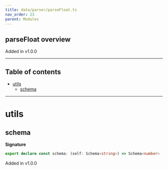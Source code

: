```yaml
---
title: data/parser/parseFloat.ts
nav_order: 23
parent: Modules
---
```


## parseFloat overview

Added in v1.0.0

---

<h2 class="text-delta">Table of contents</h2>

- [utils](#utils)
  - [schema](#schema)

---

# utils

## schema

**Signature**

```ts
export declare const schema: (self: Schema<string>) => Schema<number>
```

Added in v1.0.0
